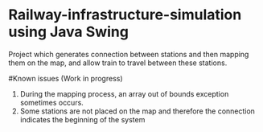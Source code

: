 # Railway-infrastructure-simulation using Java Swing
Project which generates connection between stations and then mapping them on the map, and allow train to travel between these stations.

#Known issues (Work in progress)
1. During the mapping process, an array out of bounds exception sometimes occurs.
2. Some stations are not placed on the map and therefore the connection indicates the beginning of the system
